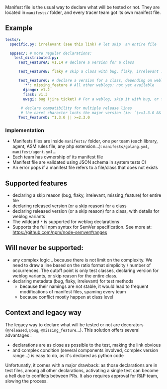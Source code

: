 Manifest file is the usual way to declare what will be tested or not. They are located in `manifests/` folder, and every tracer team got its own manifest file.

## Example

```yaml
tests/:
  specific.py: irrelevant (see this link) # let skip  an entire file

  appsec/: # more regular declarations:
    test_distributed.py:
      Test_FeatureA: v1.14 # declare a version for a class

      Test_FeatureB: flaky # skip a class with bug, flaky, irrelevant ...

      Test_FeatureC: # declare a version for a class, depending on weblog
        '*': missing_feature # All other weblogs: not yet available
        django: v1.2
        flask: v1.3
        uwsgi: bug (jira ticket) # For a weblog, skip it with bug, or flaky
      
       # declare compatibility for multiple release lines
       # the caret character locks the major version (ie: `(>=1.3.0 && <2.0.0) || >= 2.3.0`)
      Test_FeatureD: ^1.3.0 || >=2.3.0
```

### Implementation

- Manifests files are inside `manifests/` folder, one per team (each library, agent, ASM rules file, any php extension...): `manifests/golang.yml`, `manifest/agent.yml`...
- Each team has ownership of its manifest file
- Manifest file are validated using JSON schema in system tests CI
- An error pops if a manifest file refers to a file/class that does not exists

## Supported features

- declaring a skip reason (bug, flaky, irrelevant, missing_feature) for entire file
- declaring released version (or a skip reason) for a class
- declaring released version (or a skip reason) for a class, with details for weblog variants
- The wildcard `*` is supported for weblog declarations
- Supports the full npm syntax for SemVer specification. See more at: https://github.com/npm/node-semver#ranges

## Will never be supported:

- any complex logic
  \_ because there is not limit on the complexity. We need to draw a line based on the ratio format simplicity / number of occurrences. The cutoff point is only test classes, declaring version for weblog variants, or skip reason for the entire class.
- declaring metadata (bug, flaky, irrelevant) for test methods
  - because their namings are not stable, it would lead to frequent modifications of manifest files, spaming every team
  - because conflict mostly happen at class level

## Context and legacy way

The legacy way to declare what will be tested or not are decorators (`@released`, `@bug`, `@missing_feature`...). This solution offers several advantages :

- declarations are as close as possible to the test, making the link obvious
- and complex condition (several components involved, complex version range...) is easy to do, as it's declared as python code

Unfortunatly, it comes with a major drawback: as those declarations are in test files, among all other declarations, activating a single test can become a hell due to confilcts between PRs. It also requires approval for R&P team, slowing the process.
